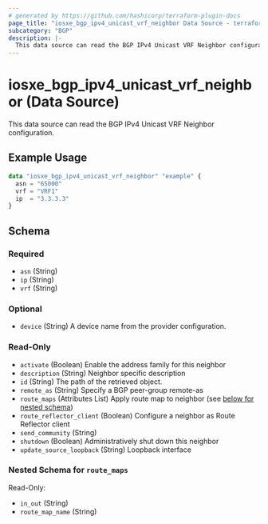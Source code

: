 ```yaml
---
# generated by https://github.com/hashicorp/terraform-plugin-docs
page_title: "iosxe_bgp_ipv4_unicast_vrf_neighbor Data Source - terraform-provider-iosxe"
subcategory: "BGP"
description: |-
  This data source can read the BGP IPv4 Unicast VRF Neighbor configuration.
---
```


# iosxe_bgp_ipv4_unicast_vrf_neighbor (Data Source)

This data source can read the BGP IPv4 Unicast VRF Neighbor configuration.

## Example Usage

```terraform
data "iosxe_bgp_ipv4_unicast_vrf_neighbor" "example" {
  asn = "65000"
  vrf = "VRF1"
  ip  = "3.3.3.3"
}
```

<!-- schema generated by tfplugindocs -->
## Schema

### Required

- `asn` (String)
- `ip` (String)
- `vrf` (String)

### Optional

- `device` (String) A device name from the provider configuration.

### Read-Only

- `activate` (Boolean) Enable the address family for this neighbor
- `description` (String) Neighbor specific description
- `id` (String) The path of the retrieved object.
- `remote_as` (String) Specify a BGP peer-group remote-as
- `route_maps` (Attributes List) Apply route map to neighbor (see [below for nested schema](#nestedatt--route_maps))
- `route_reflector_client` (Boolean) Configure a neighbor as Route Reflector client
- `send_community` (String)
- `shutdown` (Boolean) Administratively shut down this neighbor
- `update_source_loopback` (String) Loopback interface

<a id="nestedatt--route_maps"></a>
### Nested Schema for `route_maps`

Read-Only:

- `in_out` (String)
- `route_map_name` (String)



